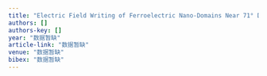 ```yaml
---
title: "Electric Field Writing of Ferroelectric Nano‐Domains Near 71° Domain Walls with Switchable Interfacial Conductivity"
authors: []
authors-key: []
year: "数据暂缺"
article-link: "数据暂缺"
venue: "数据暂缺"
bibex: "数据暂缺"
---
```

